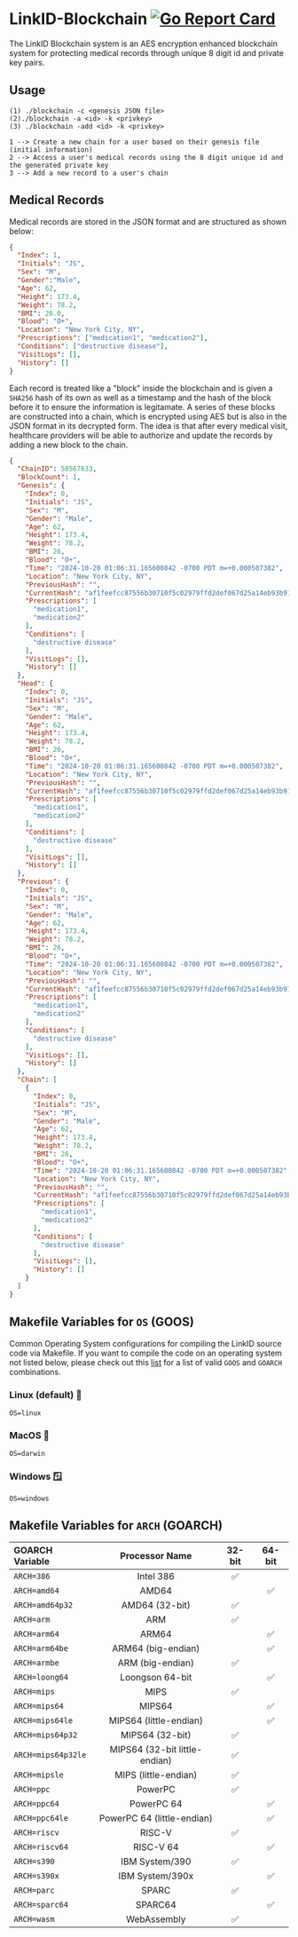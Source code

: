 # LinkID-Blockchain [![Go Report Card](https://goreportcard.com/badge/github.com/TEAM-GOJO/LinkID-Blockchain)](https://goreportcard.com/report/github.com/TEAM-GOJO/LinkID-Blockchain)

The LinkID Blockchain system is an AES encryption enhanced blockchain system for protecting medical records through unique 8 digit id and private key pairs.

## Usage

```
(1) ./blockchain -c <genesis JSON file>
(2)./blockchain -a <id> -k <privkey>
(3) ./blockchain -add <id> -k <privkey>

1 --> Create a new chain for a user based on their genesis file (initial information)
2 --> Access a user's medical records using the 8 digit unique id and the generated private key
3 --> Add a new record to a user's chain
```


## Medical Records

Medical records are stored in the JSON format and are structured as shown below:

```json
{
  "Index": 1,
  "Initials": "JS",
  "Sex": "M",
  "Gender":"Male", 
  "Age": 62,
  "Height": 173.4,
  "Weight": 78.2,
  "BMI": 26.0,
  "Blood": "O+",
  "Location": "New York City, NY",
  "Prescriptions": ["medication1", "medication2"],
  "Conditions": ["destructive disease"],
  "VisitLogs": [],
  "History": []
}
```

Each record is treated like a "block" inside the blockchain and is given a `SHA256` hash of its own as well as a timestamp and the hash of the block before it to ensure the information is legitamate. A series of these blocks are constructed into a chain, which is encrypted using AES but is also in the JSON format in its decrypted form. The idea is that after every medical visit, healthcare providers will be able to authorize and update the records by adding a new block to the chain.

```json
{
  "ChainID": 50567633,
  "BlockCount": 1,
  "Genesis": {
    "Index": 0,
    "Initials": "JS",
    "Sex": "M",
    "Gender": "Male",
    "Age": 62,
    "Height": 173.4,
    "Weight": 78.2,
    "BMI": 26,
    "Blood": "O+",
    "Time": "2024-10-20 01:06:31.165600842 -0700 PDT m=+0.000507382",
    "Location": "New York City, NY",
    "PreviousHash": "",
    "CurrentHash": "af1feefcc87556b30710f5c02979ffd2def067d25a14eb93b91395c5f2b2e624",
    "Prescriptions": [
      "medication1",
      "medication2"
    ],
    "Conditions": [
      "destructive disease"
    ],
    "VisitLogs": [],
    "History": []
  },
  "Head": {
    "Index": 0,
    "Initials": "JS",
    "Sex": "M",
    "Gender": "Male",
    "Age": 62,
    "Height": 173.4,
    "Weight": 78.2,
    "BMI": 26,
    "Blood": "O+",
    "Time": "2024-10-20 01:06:31.165600842 -0700 PDT m=+0.000507382",
    "Location": "New York City, NY",
    "PreviousHash": "",
    "CurrentHash": "af1feefcc87556b30710f5c02979ffd2def067d25a14eb93b91395c5f2b2e624",
    "Prescriptions": [
      "medication1",
      "medication2"
    ],
    "Conditions": [
      "destructive disease"
    ],
    "VisitLogs": [],
    "History": []
  },
  "Previous": {
    "Index": 0,
    "Initials": "JS",
    "Sex": "M",
    "Gender": "Male",
    "Age": 62,
    "Height": 173.4,
    "Weight": 78.2,
    "BMI": 26,
    "Blood": "O+",
    "Time": "2024-10-20 01:06:31.165600842 -0700 PDT m=+0.000507382",
    "Location": "New York City, NY",
    "PreviousHash": "",
    "CurrentHash": "af1feefcc87556b30710f5c02979ffd2def067d25a14eb93b91395c5f2b2e624",
    "Prescriptions": [
      "medication1",
      "medication2"
    ],
    "Conditions": [
      "destructive disease"
    ],
    "VisitLogs": [],
    "History": []
  },
  "Chain": [
    {
      "Index": 0,
      "Initials": "JS",
      "Sex": "M",
      "Gender": "Male",
      "Age": 62,
      "Height": 173.4,
      "Weight": 78.2,
      "BMI": 26,
      "Blood": "O+",
      "Time": "2024-10-20 01:06:31.165600842 -0700 PDT m=+0.000507382",
      "Location": "New York City, NY",
      "PreviousHash": "",
      "CurrentHash": "af1feefcc87556b30710f5c02979ffd2def067d25a14eb93b91395c5f2b2e624",
      "Prescriptions": [
        "medication1",
        "medication2"
      ],
      "Conditions": [
        "destructive disease"
      ],
      "VisitLogs": [],
      "History": []
    }
  ]
}
```

## Makefile Variables for `OS` (GOOS)

Common Operating System configurations for compiling the LinkID source code via Makefile. If you want to compile the code on an operating system not listed below, please check out this [list](https://pkg.go.dev/internal/platform) for a list of valid `GOOS` and `GOARCH` combinations.

### Linux (default) 🐧
```
OS=linux
```

### MacOS 🍎
```
OS=darwin
```

### Windows 🪟
```
OS=windows
```

## Makefile Variables for `ARCH` (GOARCH)

| GOARCH Variable       | Processor Name   | 32-bit    | 64-bit    |
| :-------------------- | :--------------: | :-------: | :-------: |
| `ARCH=386`            | Intel 386        | ✅        |           |
| `ARCH=amd64`          | AMD64            |           | ✅        |
| `ARCH=amd64p32`       | AMD64 (32-bit)   | ✅        |           |
| `ARCH=arm`            | ARM              | ✅        |           |
| `ARCH=arm64`          | ARM64            |           | ✅        |
| `ARCH=arm64be`        | ARM64 (big-endian)|          | ✅        |
| `ARCH=armbe`          | ARM (big-endian) | ✅        |           |
| `ARCH=loong64`        | Loongson 64-bit  |           | ✅        |
| `ARCH=mips`           | MIPS             | ✅        |           |
| `ARCH=mips64`         | MIPS64           |           | ✅        |
| `ARCH=mips64le`       | MIPS64 (little-endian) |    | ✅        |
| `ARCH=mips64p32`      | MIPS64 (32-bit)  | ✅        |           |
| `ARCH=mips64p32le`    | MIPS64 (32-bit little-endian)| ✅      |   |
| `ARCH=mipsle`         | MIPS (little-endian)| ✅      |          |
| `ARCH=ppc`            | PowerPC          | ✅        |           |
| `ARCH=ppc64`          | PowerPC 64       |           | ✅        |
| `ARCH=ppc64le`        | PowerPC 64 (little-endian) | | ✅        |
| `ARCH=riscv`          | RISC-V           | ✅        |           |
| `ARCH=riscv64`        | RISC-V 64        |           | ✅        |
| `ARCH=s390`           | IBM System/390   | ✅        |           |
| `ARCH=s390x`          | IBM System/390x  |           | ✅        |
| `ARCH=parc`           | SPARC            | ✅        |           |
| `ARCH=sparc64`        | SPARC64          |           | ✅        |
| `ARCH=wasm`           | WebAssembly      | ✅        |           |

